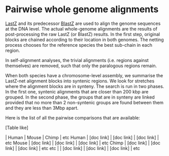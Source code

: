 # Pairwise whole genome alignments

[LastZ](http://www.bx.psu.edu/~rsharris/lastz/) and its predecessor [Bla](http://europepmc.org/articles/PMC430961)[stZ](http://europepmc.org/articles/PMC208784) are used to align the genome sequences at the DNA level. The actual whole-genome alignments are the results of post-processing the raw LastZ (or BlastZ) results. In the first step, original blocks are chained according to their location in both genomes. The netting process chooses for the reference species the best sub-chain in each region.

In self-alignment analyses, the trivial alignments (i.e. regions against themselves) are removed, such that only the paralogous regions remain.

When both species have a chromosome-level assembly, we summarise the LastZ-net alignment blocks into syntenic regions. We look for stretches where the alignment blocks are in synteny. The search is run in two phases. In the first one, syntenic alignments that are closer than 200 kbp are grouped. In the second phase, the groups that are in synteny are linked provided that no more than 2 non-syntenic groups are found between them and they are less than 3Mbp apart.

Here is the list of all the pairwise comparisons that are available:

[Table like]

 | Human | Mouse | Chimp | etc
Human | [doc link] | [doc link] | [doc link] | etc
Mouse | [doc link] | [doc link] | [doc link] | etc
Chimp | [doc link] | [doc link] | [doc link] | etc
etc | | [doc link] | [doc link] | [doc link] | etc
